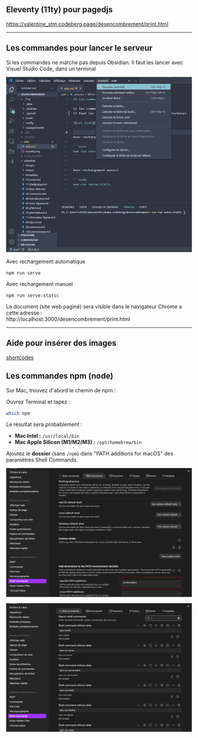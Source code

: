 ## Eleventy (11ty) pour pagedjs

https://valentine_stm.codeberg.page/desencombrement/print.html

---
## Les commandes pour lancer le serveur

Si les commandes ne marche pas depuis Obsidian.
Il faut les lancer avec Visuel Studio Code, dans un terminal

![alt text](aide/img/vscode.png)


Avec rechargement automatique

```node
npm run serve
```


Avec rechargement manuel

```node
npm run serve:static
```

Le document (site web paginé) sera visible dans le navigateur Chrome a cette adresse :<br/>
http://localhost:3000/desencombrement/print.html


---

## Aide pour insérer des images

[shortcodes](aide/shortcodes.md)


## Les commandes npm (node)

Sur Mac, trouvez d'abord le chemin de npm :

Ouvrez Terminal et tapez :

```bash
which npm
```

Le résultat sera probablement :

- **Mac Intel :** `/usr/local/bin`
- **Mac Apple Silicon (M1/M2/M3) :** `/opt/homebrew/bin`

Ajoutez le **dossier** (sans `/npm`) dans "PATH additions for macOS" des paramètres Shell Commands.


![](aide/img/shell_2.jpg)

![](aide/img/shell_1.png)